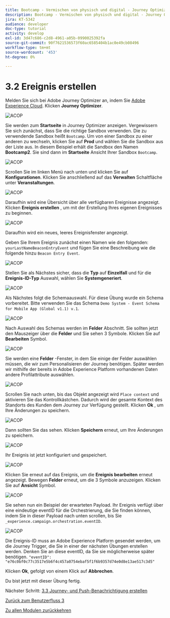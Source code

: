 ```yaml
---
title: Bootcamp - Vermischen von physisch und digital - Journey Optimizer Erstellen Sie Ihre Veranstaltung
description: Bootcamp - Vermischen von physisch und digital - Journey Optimizer Erstellen Sie Ihre Veranstaltung
jira: KT-5342
audience: developer
doc-type: tutorial
activity: develop
exl-id: 3d47c686-c2d8-4961-a05b-0990025392fa
source-git-commit: 90f7621536573f60ac6585404b1ac0e49cb08496
workflow-type: tm+mt
source-wordcount: '453'
ht-degree: 0%

---
```


# 3.2 Ereignis erstellen

Melden Sie sich bei Adobe Journey Optimizer an, indem Sie [Adobe Experience Cloud](https://experience.adobe.com). Klicken **Journey Optimizer**.

![ACOP](./images/acophome.png)

Sie werden zum **Startseite**  in Journey Optimizer anzeigen. Vergewissern Sie sich zunächst, dass Sie die richtige Sandbox verwenden. Die zu verwendende Sandbox heißt `Bootcamp`. Um von einer Sandbox zu einer anderen zu wechseln, klicken Sie auf **Prod** und wählen Sie die Sandbox aus der Liste aus. In diesem Beispiel erhält die Sandbox den Namen **Bootcamp2**. Sie sind dann im **Startseite** Ansicht Ihrer Sandbox `Bootcamp`.

![ACOP](./images/acoptriglp.png)

Scrollen Sie im linken Menü nach unten und klicken Sie auf **Konfigurationen**. Klicken Sie anschließend auf das **Verwalten** Schaltfläche unter **Veranstaltungen**.

![ACOP](./images/acopmenu.png)

Daraufhin wird eine Übersicht über alle verfügbaren Ereignisse angezeigt. Klicken **Ereignis erstellen** , um mit der Erstellung Ihres eigenen Ereignisses zu beginnen.

![ACOP](./images/emptyevent.png)

Daraufhin wird ein neues, leeres Ereignisfenster angezeigt.

Geben Sie Ihrem Ereignis zunächst einen Namen wie den folgenden: `yourLastNameBeaconEntryEvent` und fügen Sie eine Beschreibung wie die folgende hinzu `Beacon Entry Event`.

![ACOP](./images/eventdescription.png)

Stellen Sie als Nächstes sicher, dass die **Typ** auf **Einzelfall** und für die **Ereignis-ID-Typ** Auswahl, wählen Sie **Systemgeneriert**.

![ACOP](./images/eventidtype.png)

Als Nächstes folgt die Schemaauswahl. Für diese Übung wurde ein Schema vorbereitet. Bitte verwenden Sie das Schema `Demo System - Event Schema for Mobile App (Global v1.1) v.1`.

![ACOP](./images/eventschema.png)

Nach Auswahl des Schemas werden im **Felder** Abschnitt. Sie sollten jetzt den Mauszeiger über die **Felder** und Sie sehen 3 Symbole. Klicken Sie auf **Bearbeiten** Symbol.

![ACOP](./images/eventpayload.png)

Sie werden eine **Felder** -Fenster, in dem Sie einige der Felder auswählen müssen, die wir zum Personalisieren der Journey benötigen.  Später werden wir mithilfe der bereits in Adobe Experience Platform vorhandenen Daten andere Profilattribute auswählen.

![ACOP](./images/eventfields.png)

Scrollen Sie nach unten, bis das Objekt angezeigt wird `Place context` und aktivieren Sie das Kontrollkästchen. Dadurch wird der gesamte Kontext des Standorts des Kunden dem Journey zur Verfügung gestellt. Klicken **Ok** , um Ihre Änderungen zu speichern.

![ACOP](./images/eventpayloadbr.png)

Dann sollten Sie das sehen. Klicken **Speichern** erneut, um Ihre Änderungen zu speichern.

![ACOP](./images/eventsave.png)

Ihr Ereignis ist jetzt konfiguriert und gespeichert.

![ACOP](./images/eventdone.png)

Klicken Sie erneut auf das Ereignis, um die **Ereignis bearbeiten** erneut angezeigt. Bewegen **Felder** erneut, um die 3 Symbole anzuzeigen. Klicken Sie auf **Ansicht** Symbol.

![ACOP](./images/viewevent.png)

Sie sehen nun ein Beispiel der erwarteten Payload.
Ihr Ereignis verfügt über eine eindeutige eventID für die Orchestrierung, die Sie finden können, indem Sie in dieser Payload nach unten scrollen, bis Sie `_experience.campaign.orchestration.eventID`.

![ACOP](./images/payloadeventID.png)

Die Ereignis-ID muss an Adobe Experience Platform gesendet werden, um die Journey Trigger, die Sie in einer der nächsten Übungen erstellen werden. Denken Sie an diese eventID, da Sie sie möglicherweise später benötigen.
`"eventID": "e76c0bf0c77c3517e5b6f4c457a0754ebaf5f1f6b9357d74e0d8e13ae517c3d5"`

Klicken **Ok**, gefolgt von einem Klick auf **Abbrechen**.

Du bist jetzt mit dieser Übung fertig.

Nächster Schritt: [3.3 Journey- und Push-Benachrichtigung erstellen](./ex3.md)

[Zurück zum Benutzerfluss 3](./uc3.md)

[Zu allen Modulen zurückkehren](../../overview.md)
